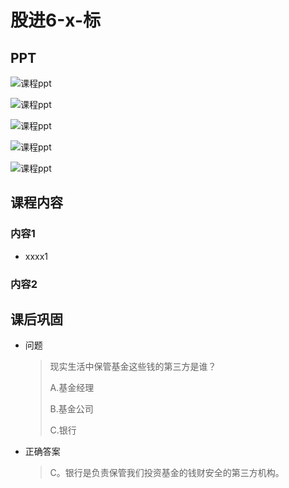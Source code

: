 # 股进6-x-标

## PPT

![课程ppt](assets/6-x-1.jpg)

![课程ppt](assets/6-x-2.jpg)

![课程ppt](assets/6-x-3.jpg)

![课程ppt](assets/6-x-4.jpg)

![课程ppt](assets/6-x-5.jpg)

## 课程内容

### 内容1

- xxxx1

  > 

### 内容2

## 课后巩固

- 问题

  > 现实生活中保管基金这些钱的第三方是谁？
  >
  > A.基金经理
  >
  > B.基金公司
  >
  > C.银行

- 正确答案

  > C。银行是负责保管我们投资基金的钱财安全的第三方机构。